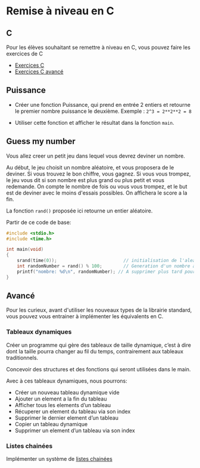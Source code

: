 # Remise à niveau en C

## C

Pour les élèves souhaitant se remettre à niveau en C, vous pouvez faire les exercices de C

- [Exercices C](../../c-bases/langage-c-exercices)
- [Exercices C avancé](../../c-avance/langage-c-avance-exercices)

## Puissance

- Créer une fonction Puissance, qui prend en entrée 2 entiers et retourne le premier nombre puissance le deuxième. Exemple : `2^3 = 2**2**2 = 8`

- Utiliser cette fonction et afficher le résultat dans la fonction `main`.

## Guess my number

Vous allez creer un petit jeu dans lequel vous devrez deviner un nombre.

Au début, le jeu choisit un nombre aléatoire, et vous proposera de le deviner.
Si vous trouvez le bon chiffre, vous gagnez.
Si vous vous trompez, le jeu vous dit si son nombre est plus grand ou plus petit et vous redemande.
On compte le nombre de fois ou vous vous trompez, et le but est de deviner avec le moins d'essais possibles. On affichera le score a la fin.

La fonction `rand()` proposée ici retourne un entier aléatoire.

Partir de ce code de base:

```c
#include <stdio.h>
#include <time.h>

int main(void)
{
    srand(time(0));                         // initialisation de l'aleatoire
    int randomNumber = rand() % 100;        // Generation d'un nombre aleatoire entre 0 et 100
    printf("nombre: %d\n", randomNumber); // A supprimer plus tard pour ne pas afficher le nombre à deviner...
}
```

## Avancé

Pour les curieux, avant d'utiliser les nouveaux types de la librairie standard, vous pouvez vous entrainer à implémenter les équivalents en C.

### Tableaux dynamiques

Créer un programme qui gère des tableaux de taille dynamique, c’est à dire dont la taille pourra changer au fil du temps, contrairement aux tableaux traditionnels.

Concevoir des structures et des fonctions qui seront utilisées dans le main.

Avec à ces tableaux dynamiques, nous pourrons:

- Créer un nouveau tableau dynamique vide
- Ajouter un element a la fin du tableau
- Afficher tous les elements d’un tableau
- Récuperer un element du tableau via son index
- Supprimer le dernier element d’un tableau
- Copier un tableau dynamique
- Supprimer un element d’un tableau via son index

### Listes chainées

Implémenter un système de [listes chainées](../../c-avance/langage-c-avance#listes-chainees)
